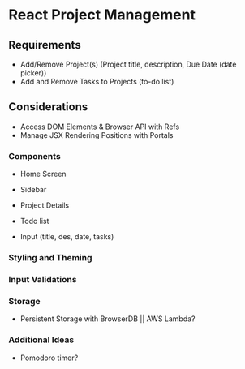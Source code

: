 # React Project Management

## Requirements

- Add/Remove Project(s) (Project title, description, Due Date (date picker))
- Add and Remove Tasks to Projects (to-do list)

## Considerations

- Access DOM Elements & Browser API with Refs
- Manage JSX Rendering Positions with Portals

### Components

- Home Screen
- Sidebar
- Project Details
- Todo list

- Input (title, des, date, tasks)

### Styling and Theming

### Input Validations

### Storage

- Persistent Storage with BrowserDB || AWS Lambda?

### Additional Ideas

- Pomodoro timer?
